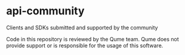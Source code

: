# api-community
Clients and SDKs submitted and supported by the community

Code in this repository is reviewed by the Qume team. Qume does not provide support or is responsible for the usage of this software.
